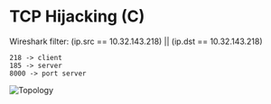 # TCP Hijacking (C)

Wireshark filter: (ip.src == 10.32.143.218) || (ip.dst == 10.32.143.218)

```
218 -> client
185 -> server
8000 -> port server
```
![Topology](/docs/SS.png)
